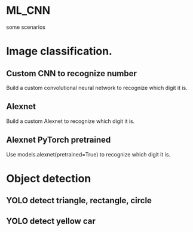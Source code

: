 # ML_CNN
some scenarios 

# Image classification.
## Custom CNN to recognize number
Build a custom convolutional neural network to recognize which digit it is.

## Alexnet
Build a custom Alexnet to recognize which digit it is.

## Alexnet PyTorch pretrained
Use models.alexnet(pretrained=True) to recognize which digit it is.

# Object detection

## YOLO detect triangle, rectangle, circle

## YOLO detect yellow car
